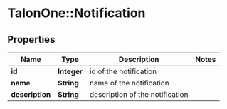 # TalonOne::Notification

## Properties
Name | Type | Description | Notes
------------ | ------------- | ------------- | -------------
**id** | **Integer** | id of the notification | 
**name** | **String** | name of the notification | 
**description** | **String** | description of the notification | 


